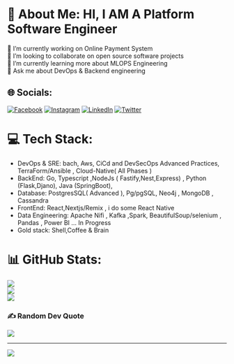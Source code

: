 # 💫 About Me: HI, I AM A Platform Software Engineer 
🔭 I’m currently working on Online Payment System <br>👯 I’m looking to collaborate on open source software projects<br>🌱 I’m currently learning more about MLOPS Engineering  <br>💬 Ask me about DevOps & Backend engineering  


## 🌐 Socials:
[![Facebook](https://img.shields.io/badge/Facebook-%231877F2.svg?logo=Facebook&logoColor=white)](https://facebook.com/100028186669989) [![Instagram](https://img.shields.io/badge/Instagram-%23E4405F.svg?logo=Instagram&logoColor=white)](https://instagram.com/amr__.ayoub) [![LinkedIn](https://img.shields.io/badge/LinkedIn-%230077B5.svg?logo=linkedin&logoColor=white)](https://linkedin.com/in/ameri-mohamed-ayoub-68935a221) [![Twitter](https://img.shields.io/badge/Twitter-%231DA1F2.svg?logo=Twitter&logoColor=white)](https://twitter.com/AmeriAyb) 

# 💻 Tech Stack:
  - DevOps & SRE: bach, Aws, CiCd and DevSecOps Advanced Practices, TerraForm/Ansible , Cloud-Native( All Phases )
  - BackEnd: Go, Typescript ,NodeJs ( Fastify,Nest,Express) , Python (Flask,Djano), Java (SpringBoot),
  - Database: PostgresSQL( Advanced ), Pg/pgSQL, Neo4j , MongoDB , Cassandra
  - FrontEnd: React,Nextjs/Remix , i do some React Native 
  - Data Engineering: Apache Nifi , Kafka ,Spark, BeautifulSoup/selenium , Pandas , Power BI ... In Progress
  - Gold stack: Shell,Coffee & Brain
# 📊 GitHub Stats:
![](https://github-readme-stats.vercel.app/api?username=MuhamedAyoub&theme=react&hide_border=false&include_all_commits=false&count_private=true)<br/>
![](https://github-readme-streak-stats.herokuapp.com/?user=MuhamedAyoub&theme=react&hide_border=false)<br/>
![](https://github-readme-stats.vercel.app/api/top-langs/?username=MuhamedAyoub&theme=react&hide_border=false&include_all_commits=false&count_private=true&layout=compact)


### ✍️ Random Dev Quote
![](https://quotes-github-readme.vercel.app/api?type=horizontal&theme=radical)

---
[![](https://visitcount.itsvg.in/api?id=MuhamedAyoub&icon=8&color=0)](https://visitcount.itsvg.in)

<!-- Proudly created with GPRM ( https://gprm.itsvg.in ) -->
